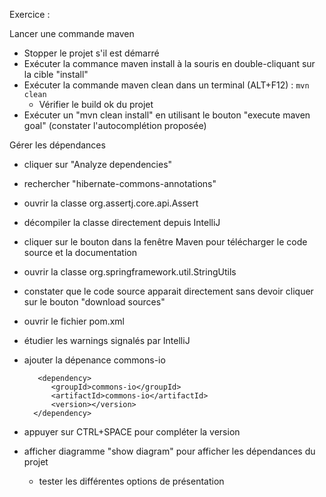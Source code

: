 
Exercice :

Lancer une commande maven

- Stopper le projet s'il est démarré
- Exécuter la commance maven install à la souris en double-cliquant sur la cible "install" 
- Exécuter la commande maven clean dans un terminal (ALT+F12) : `mvn clean`
  - Vérifier le build ok du projet 
- Exécuter un "mvn clean install" en utilisant le bouton "execute maven goal"  (constater l'autocomplétion proposée)

Gérer les dépendances

- cliquer sur "Analyze dependencies"
- rechercher "hibernate-commons-annotations"
- ouvrir la classe org.assertj.core.api.Assert
- décompiler la classe directement depuis IntelliJ
- cliquer sur le bouton dans la fenêtre Maven pour télécharger le code source et la documentation
- ouvrir la classe org.springframework.util.StringUtils
- constater que le code source apparait directement sans devoir cliquer sur le bouton "download sources"
- ouvrir le fichier pom.xml
- étudier les warnings signalés par IntelliJ
- ajouter la dépenance commons-io

         <dependency>
            <groupId>commons-io</groupId>
            <artifactId>commons-io</artifactId>
            <version></version>
        </dependency>

- appuyer sur CTRL+SPACE pour compléter la version

- afficher diagramme "show diagram" pour afficher les dépendances du projet
  - tester les différentes options de présentation
